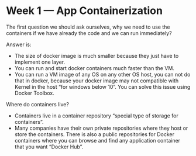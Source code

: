 # Week 1 — App Containerization
The first question we should ask ourselves, why we need to use the containers if we have already the code and we can run immediately?

Answer is: 
* The size of docker image is much smaller because they just have to implement one layer.
* You can run and start docker containers much faster than the VM.
* You can run a VM image of any OS on any other OS host, you can not do that in docker, because your docker image may not compatible with Kernel in the host “for windows below 10”. You can solve this issue using Docker Toolbox.


Where do containers live?

* Containers live in a container repository “special type of storage for containers”.
* Many companies have their own private repositories where they host or store the containers.
There is also a public repositories for Docker containers where you can browse and find any application container that you want “Docker Hub”.



